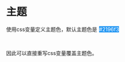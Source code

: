 <!--
 * @Description:
 * @Author: moon
 * @Date: 2021-11-30 16:38:00
 * @LastEditors: hy
 * @LastEditTime: 2022-06-24 14:50:07
-->
# 主题
使用css变量定义主题色，默认主题色是<span style="margin-left: 5px;background: #2196f3;color: #fff;">#2196f3</span>

<br>

因此可以直接重写css变量覆盖主题色。